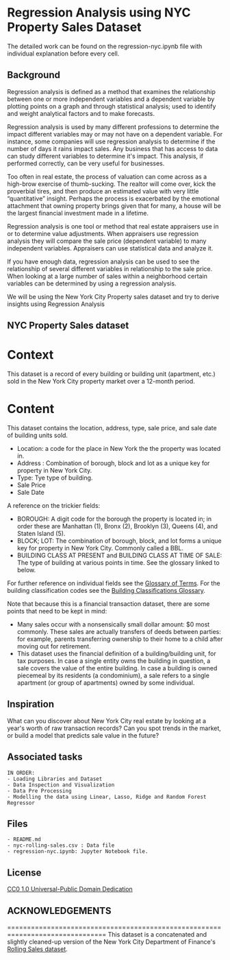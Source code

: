 # Regression Analysis using NYC Property Sales Dataset
The detailed work can be found on the regression-nyc.ipynb file with individual explanation before every cell. 

## Background 
Regression analysis is defined as a method that examines the relationship between one or more independent variables and a dependent variable by plotting points on a graph and through statistical analysis; used to identify and weight analytical factors and to make forecasts.

Regression analysis is used by many different professions to determine the impact different variables may or may not have on a dependent variable. For instance, some companies will use regression analysis to determine if the number of days it rains impact sales. Any business that has access to data can study different variables to determine it's impact. This analysis, if performed correctly, can be very useful for businesses.

Too often in real estate, the process of valuation can come across as a high-brow exercise of thumb-sucking. The realtor will come over, kick the proverbial tires, and then produce an estimated value with very little “quantitative” insight. Perhaps the process is exacerbated by the emotional attachment that owning property brings given that for many, a house will be the largest financial investment made in a lifetime.

Regression analysis is one tool or method that real estate appraisers use in or to determine value adjustments. When appraisers use regression analysis they will compare the sale price (dependent variable) to many independent variables. Appraisers can use statistical data and analyze it.

If you have enough data, regression analysis can be used to see the relationship of several different variables in relationship to the sale price.   When looking at a large number of sales within a neighborhood certain variables can be determined by using a regression analysis. 

We will be using the New York City Property sales dataset and try to derive insights using Regression Analysis

## NYC Property Sales dataset

# Context

This dataset is a record of every building or building unit (apartment, etc.) sold in the New York City property market over a 12-month period. 

# Content

This dataset contains the location, address, type, sale price, and sale date of building units sold.

 * Location: a code for the place in New York the the property was located in.
 * Address : Combination of borough, block and lot as a unique key for property in New York City.
 * Type: Tye type of building.
 * Sale Price 
 * Sale Date

A reference on the trickier fields:

 * BOROUGH: A digit code for the borough the property is located in; in order these are Manhattan (1), Bronx (2), Brooklyn (3), Queens (4), and Staten Island (5).
 * BLOCK; LOT: The combination of borough, block, and lot forms a unique key for property in New York City. Commonly called a BBL.
 * BUILDING CLASS AT PRESENT and BUILDING CLASS AT TIME OF SALE: The type of building at various points in time. See the glossary linked to below.

For further reference on individual fields see the [Glossary of Terms](http://www1.nyc.gov/assets/finance/downloads/pdf/07pdf/glossary_rsf071607.pdf). For the building classification codes see the [Building Classifications Glossary](http://www1.nyc.gov/assets/finance/jump/hlpbldgcode.html).

Note that because this is a financial transaction dataset, there are some points that need to be kept in mind:

 * Many sales occur with a nonsensically small dollar amount: $0 most commonly. These sales are actually transfers of deeds between parties: for example, parents transferring ownership to their home to a child after moving out for retirement.
 * This dataset uses the financial definition of a building/building unit, for tax purposes. In case a single entity owns the building in question, a sale covers the value of the entire building. In case a building is owned piecemeal by its residents (a condominium), a sale refers to a single apartment (or group of apartments) owned by some individual.

## Inspiration

What can you discover about New York City real estate by looking at a year's worth of raw transaction records? Can you spot trends in the market, or build a model that predicts sale value in the future?

## Associated tasks

	IN ORDER:
    - Loading Libraries and Dataset
    - Data Inspection and Visualization
    - Data Pre Processing
    - Modelling the data using Linear, Lasso, Ridge and Random Forest Regressor
		
	


## Files

	- README.md
	- nyc-rolling-sales.csv : Data file
    - regression-nyc.ipynb: Jupyter Notebook file.


## License
[CC0 1.0 Universal-Public Domain Dedication](https://creativecommons.org/publicdomain/zero/1.0/)



## ACKNOWLEDGEMENTS
===============================================================================
This dataset is a concatenated and slightly cleaned-up version of the New York City Department of Finance's [Rolling Sales dataset](http://www1.nyc.gov/site/finance/taxes/property-rolling-sales-data.page).
